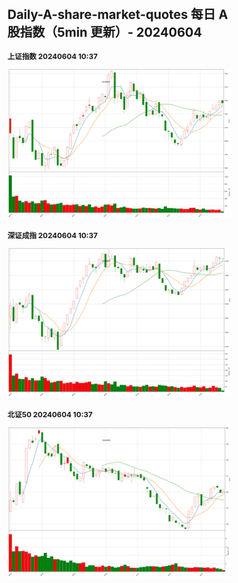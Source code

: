 
# Daily-A-share-market-quotes 每日 A 股指数（5min 更新）- 20240604

### 上证指数 20240604 10:37
![](./fig/2024/6/20240604-sh000001.png)

### 深证成指 20240604 10:37
![](./fig/2024/6/20240604-sz399001.png)

### 北证50 20240604 10:37
![](./fig/2024/6/20240604-bj899050.png)
